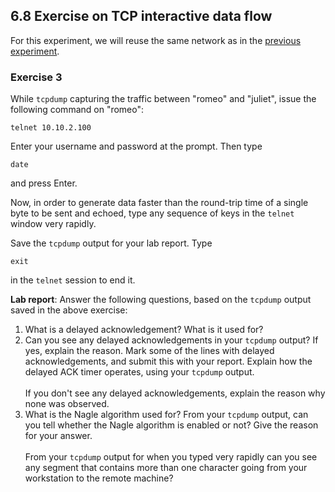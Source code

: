 ## 6.8 Exercise on TCP interactive data flow

For this experiment, we will reuse the same network as in the [previous experiment](el5373-lab6-67.md).

### Exercise 3

While `tcpdump` capturing the traffic between "romeo" and "juliet", issue the following command on "romeo":

```
telnet 10.10.2.100
```

Enter your username and password at the prompt. Then type

```
date
```

and press Enter.

Now, in order to generate data faster than the round-trip time of a single byte to be sent and echoed, type any sequence of keys in the `telnet` window very rapidly.

Save the `tcpdump` output for your lab report. Type 

```
exit
```

in the `telnet` session to end it.

**Lab report**: Answer the following questions, based on the `tcpdump` output saved in the above exercise:

1. What is a delayed acknowledgement? What is it used for?
2. Can you see any delayed acknowledgements in your `tcpdump` output? If yes, explain the reason. Mark some of the lines with delayed acknowledgements, and submit this with your report. Explain how the delayed ACK timer operates, using your `tcpdump` output. <br><br> If you don't see any delayed acknowledgements, explain the reason why none was observed.
3. What is the Nagle algorithm used for? From your `tcpdump` output, can you tell whether the Nagle algorithm is enabled or not? Give the reason for your answer. <br><br> From your `tcpdump` output for when you typed very rapidly can you see any segment that contains more than one character going from your workstation to the remote machine?
